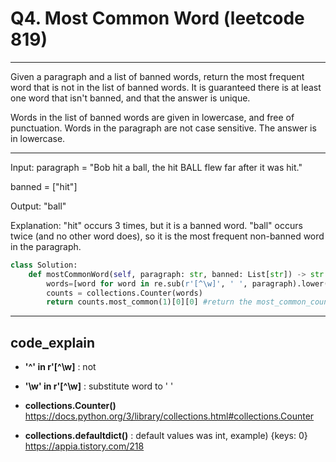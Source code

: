 # Q4. Most Common Word (leetcode 819)

***
Given a paragraph and a list of banned words, return the most frequent word that is not in the list of banned words.  It is guaranteed there is at least one word that isn't banned, and that the answer is unique.

Words in the list of banned words are given in lowercase, and free of punctuation.  Words in the paragraph are not case sensitive.  The answer is in lowercase.
***

Input: 
paragraph = "Bob hit a ball, the hit BALL flew far after it was hit."

banned = ["hit"]

Output: "ball"

Explanation: 
"hit" occurs 3 times, but it is a banned word.
"ball" occurs twice (and no other word does), so it is the most frequent non-banned word in the paragraph. 



~~~python
class Solution:
    def mostCommonWord(self, paragraph: str, banned: List[str]) -> str:
        words=[word for word in re.sub(r'[^\w]', ' ', paragraph).lower().split() if word not in banned] # substitue words except words
        counts = collections.Counter(words)
        return counts.most_common(1)[0][0] #return the most_common_count
~~~

---
## code_explain

- **'^' in r'[^\w]** : not

- **'\w' in r'[^\w]** : substitute word to ' '

- **collections.Counter()**
https://docs.python.org/3/library/collections.html#collections.Counter

- **collections.defaultdict()** : default values was int, example) {keys: 0}  https://appia.tistory.com/218


